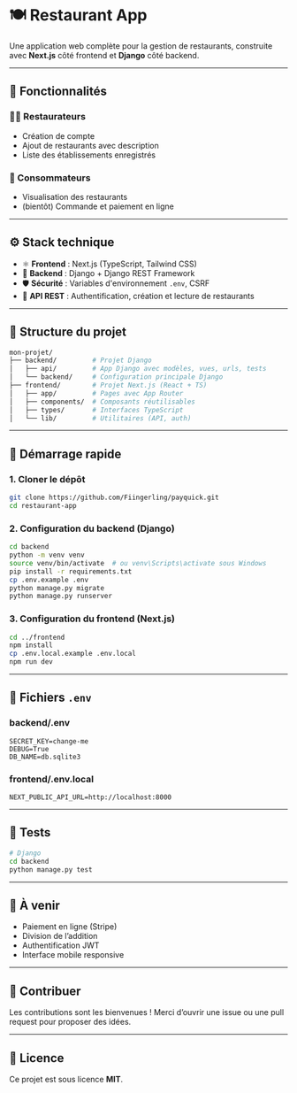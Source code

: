# 🍽️ Restaurant App

Une application web complète pour la gestion de restaurants, construite avec **Next.js** côté frontend et **Django** côté backend.

---

## 🔧 Fonctionnalités

### 👨‍🍳 Restaurateurs
- Création de compte
- Ajout de restaurants avec description
- Liste des établissements enregistrés

### 🍴 Consommateurs
- Visualisation des restaurants
- (bientôt) Commande et paiement en ligne

---

## ⚙️ Stack technique

- ⚛️ **Frontend** : Next.js (TypeScript, Tailwind CSS)
- 🐍 **Backend** : Django + Django REST Framework
- 🛡️ **Sécurité** : Variables d'environnement `.env`, CSRF
- 🔌 **API REST** : Authentification, création et lecture de restaurants

---

## 📂 Structure du projet

```bash
mon-projet/
├── backend/         # Projet Django
│   ├── api/         # App Django avec modèles, vues, urls, tests
│   └── backend/     # Configuration principale Django
├── frontend/        # Projet Next.js (React + TS)
│   ├── app/         # Pages avec App Router
│   ├── components/  # Composants réutilisables
│   ├── types/       # Interfaces TypeScript
│   └── lib/         # Utilitaires (API, auth)
```

---

## 🚀 Démarrage rapide

### 1. Cloner le dépôt

```bash
git clone https://github.com/Fiingerling/payquick.git
cd restaurant-app
```

### 2. Configuration du backend (Django)

```bash
cd backend
python -m venv venv
source venv/bin/activate  # ou venv\Scripts\activate sous Windows
pip install -r requirements.txt
cp .env.example .env
python manage.py migrate
python manage.py runserver
```

### 3. Configuration du frontend (Next.js)

```bash
cd ../frontend
npm install
cp .env.local.example .env.local
npm run dev
```

---

## 🔐 Fichiers `.env`

### backend/.env
```
SECRET_KEY=change-me
DEBUG=True
DB_NAME=db.sqlite3
```

### frontend/.env.local
```
NEXT_PUBLIC_API_URL=http://localhost:8000
```

---

## 🔮 Tests

```bash
# Django
cd backend
python manage.py test
```

---

## 🧠 À venir

- Paiement en ligne (Stripe)
- Division de l’addition
- Authentification JWT
- Interface mobile responsive

---

## 🤝 Contribuer

Les contributions sont les bienvenues ! Merci d’ouvrir une issue ou une pull request pour proposer des idées.

---

## 📄 Licence

Ce projet est sous licence **MIT**.

